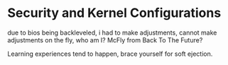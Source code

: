 # Security and Kernel Configurations

due to bios being backleveled, i had to make adjustments, cannot make adjustments on the fly, who am I? McFly from Back To The Future?

Learning experiences tend to happen, brace yourself for soft ejection. 
